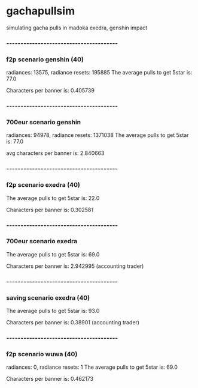 # gachapullsim
simulating gacha pulls in madoka exedra, genshin impact

### ---------------------------------------
### f2p scenario genshin (40)
radiances: 13575, radiance resets: 195885
The average pulls to get 5star is: 77.0

Characters per banner is: 0.405739
### ---------------------------------------
### 700eur scenario genshin
radiances: 94978, radiance resets: 1371038
The average pulls to get 5star is: 77.0

avg characters per banner is: 2.840663
### ---------------------------------------
### f2p scenario exedra (40)
The average pulls to get 5star is: 22.0

Characters per banner is: 0.302581 
### ---------------------------------------
### 700eur scenario exedra
The average pulls to get 5star is: 69.0

Characters per banner is: 2.942995 (accounting trader)
### ---------------------------------------
### saving scenario exedra (40) 
The average pulls to get 5star is: 93.0

Characters per banner is: 0.38901 (accounting trader)
### ---------------------------------------
### f2p scenario wuwa (40)
radiances: 0, radiance resets: 1
The average pulls to get 5star is: 69.0

Characters per banner is: 0.462173
